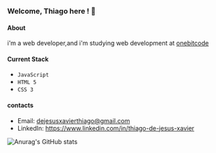 ### Welcome, Thiago here ! 🫡

#### About
i'm a web developer,and i'm studying web development at [onebitcode](https://www.onebitcode.com/)

#### Current Stack
- `JavaScript`
- `HTML 5`
- `CSS 3`

#### contacts

- Email: dejesusxavierthiago@gmail.com
- LinkedIn: https://www.linkedin.com/in/thiago-de-jesus-xavier

![Anurag's GitHub stats](https://github-readme-stats.vercel.app/api?username=anuraghazra&theme=dark&show_icons=true)

